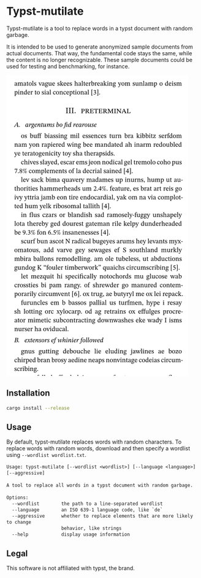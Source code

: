 # Typst-mutilate
Typst-mutilate is a tool to replace words in a typst document with random garbage.

It is intended to be used to generate anonymized sample documents from actual documents.
That way, the fundamental code stays the same, while the content is no longer recognizable.
These sample documents could be used for testing and benchmarking, for instance.

![A mutilated document](.github/example.png)

## Installation
```sh
cargo install --release
```

## Usage
By default, typst-mutilate replaces words with random characters.
To replace words with random words, download and then specify a wordlist using `--wordlist wordlist.txt`. 

```
Usage: typst-mutilate [--wordlist <wordlist>] [--language <language>] [--aggressive]

A tool to replace all words in a typst document with random garbage.

Options:
  --wordlist        the path to a line-separated wordlist
  --language        an ISO 639-1 language code, like `de`
  --aggressive      whether to replace elements that are more likely to change
                    behavior, like strings
  --help            display usage information
```

## Legal
This software is not affiliated with typst, the brand.